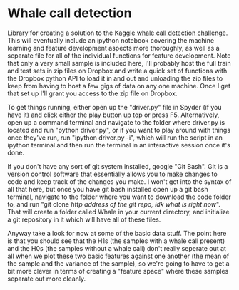 # Whale call detection

Library for creating a solution to the
<a href=https://www.kaggle.com/c/whale-detection-challenge>Kaggle whale call detection
challenge</a>.  This will eventually include an ipython notebook covering the machine learning
and feature development aspects more thoroughly, as well as a separate file for all of the
individual functions for feature development.  Note that only a very small sample is included
here, I'll probably host the full train and test sets in zip files on Dropbox and write a quick
set of functions with the Dropbox python API to load it in and out and unloading the zip files
to keep from having to host a few gigs of data on any one machine.  Once I get that set up
I'll grant you access to the zip file on Dropbox.

To get things running, either open up the "driver.py" file in Spyder (if you have it) and
click either the play button up top or press F5.  Alternatively, open up a command terminal
and navigate to the folder where driver.py is located and run "python driver.py", or if you
want to play around with things once they've run, run "ipython driver.py -i", which will run
the script in an ipython terminal and then run the terminal in an interactive session once it's
done.

If you don't have any sort of git system installed, google "Git Bash". Git is a version control
software that essentially allows you to make changes to code and keep track of the changes
you make.  I won't get into the syntax of all that here, but once you have git bash installed
open up a git bash terminal, navigate to the folder where you want to download the code folder
to, and run "git clone *http address of the git repo, idk what is right now*".  That will
create a folder called Whale in your current directory, and initialize a git repository in it
which will have all of these files.

Anyway take a look for now at some of the basic data stuff.  The point here is that you should
see that the H1s (the samples with a whale call present) and the H0s (the samples without a
whale call) don't really seperate out at all when we plot these two basic features against one
another (the mean of the sample and the variance of the sample), so we're going to have to get
a bit more clever in terms of creating a "feature space" where these samples separate out more
cleanly.